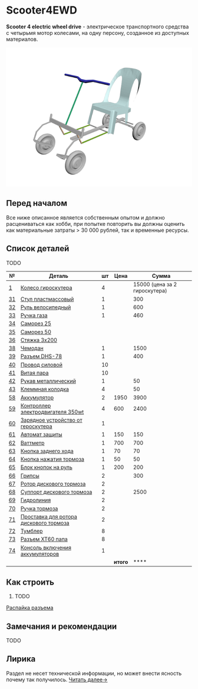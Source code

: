 # Scooter4EWD 
**Scooter 4 electric wheel drive** - электрическое транспортного средства с четырьмя мотор колесами, на одну персону, созданное из доступных материалов.

![Общий вид](general_view004.png)

## Перед началом
Все ниже описанное является собственным опытом и должно расцениваться как хобби, при попытке повторить вы должны оценить как материальные затраты > 30 000 рублей, так и временные ресурсы.

## Список деталей
TODO

| №  | Деталь                       | шт | Цена      | Сумма     |
| --- | ---------------------------- | ---| --------- | --------- |
| [1](../part/01/01part.md) | [Колесо гироскутера](../part/02/02part.md) | 4 | | 15000 (цена за 2 гироскутера) |
| [31](../part/31part.md) | [Стул пластмассовый](../part/31part.md)| 1 | | 300 |
| [32](../part/32/32part.md) | [Руль велосипедный](../part/32/32part.md)| 1 | | 600 |
| [33](../part/33part.md) | [Ручка газа](../part/33part.md)| 1 | | 460 |
| [34](../part/34/34part.md) | [Саморез 25](../part/34/34part.md)| | |  |
| [35](../part/35/35part.md) | [Саморез 50](../part/35/35part.md)|  | |  |
| [36](../part/36/36part.md) | [Стяжка 3х200](../part/36/36part.md)|  | |  |
| [38](../part/38/38part.md) | [Чемодан](../part/38/38part.md)| 1 | | 1500 |
| [39](../part/39/39part.md) | [Разъем DHS-78](../part/39/39part.md)| 1 | | 400 |
| [40](../part/40part.md) | [Провод силовой](../part/40part.md)| 10 | | |
| [41](../part/41part.md) | [Витая пара](../part/41part.md)| 10 | | |
| [42](../part/42part.md) | [Рукав металлический](../part/42part.md)| 1 | | 50 |
| [43](../part/43part.md) | [Клеммная колодка](../part/43part.md)| 4 | | 50 |
| [58](../part/58part.md) | [Аккумулятор](../part/58part.md)| 2 | 1950 | 3900 |
| [59](../part/59part.md) | [Контроллер электродвигателя 350wt](../part/59part.md)| 4 | 600 | 2400 |
| [60](../part/60part.md) | [Зарядное устройство от героскутера](../part/60part.md)| 1 | | |
| [61](../part/61part.md) | [Автомат защиты](../part/61part.md)| 1 | 150 | 150 |
| [62](../part/62part.md) | [Ваттметр](../part/62part.md)| 1 | 700 | 700 |
| [63](../part/63part.md) | [Кнопка заднего хода](../part/63part.md)| 1 | 70 | 70 |
| [64](../part/64part.md) | [Кнопка нажатия тормоза](../part/64part.md)| 1 | 50 | 50 |
| [65](../part/65part.md) | [Блок кнопок на руль](../part/65part.md)| 1 | 200 | 200 |
| [66](../part/66part.md) | [Грипсы](../part/66part.md)| 2 | | 300 |
| [67](../part/67/67part.md) | [Ротор дискового тормоза](../part/67/67part.md)| 2 | | |
| [68](../part/68part.md) | [Суппорт дискового тормоза](../part/68part.md)| 2 | | 2500 |
| [69](../part/69part.md) | [Гидролиния](../part/69part.md)| 2 | | |
| [70](../part/70part.md) | [Ручка тормоза](../part/70part.md)| 2 | | |
| [71](../part/71/71part.md) | [Проставка для ротора дискового тормоза](../part/71/71part.md)| 2 | | |
| [72](../part/72part.md) | [Тумблер](../part/72part.md)| 8 | | |
| [73](../part/73part.md) | [Разъем XT60 папа](../part/73part.md)| 8 | | |
| [74](../part/74part.md) | [Консоль включения аккумуляторов](../part/73part.md)| 1 | | |
| | | | **итого** | **** |

## Как строить
1. TODO 

[Распайка разъема](../part/39/39part.md)

## Замечания и рекомендации
TODO

## Лирика 
Раздел не несет технической информации, но может внести ясность почему так получилось. 
[Читать далее->](../history.md)

